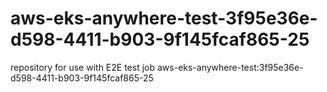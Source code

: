 # aws-eks-anywhere-test-3f95e36e-d598-4411-b903-9f145fcaf865-25
repository for use with E2E test job aws-eks-anywhere-test:3f95e36e-d598-4411-b903-9f145fcaf865-25

